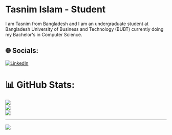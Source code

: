 # Tasnim Islam - Student
I am Tasnim from Bangladesh and I am an undergraduate student at Bangladesh University of Business and Technology (BUBT) currently doing my Bachelor's in Computer Science.<br>

## 🌐 Socials:
[![LinkedIn](https://img.shields.io/badge/LinkedIn-%230077B5.svg?logo=linkedin&logoColor=white)](https://linkedin.com/in/https://www.linkedin.com/in/tasnim-islam-107a99288) 

# 📊 GitHub Stats:
![](https://github-readme-stats.vercel.app/api?username=tasnim755&theme=dark&hide_border=false&include_all_commits=false&count_private=false)<br/>
![](https://github-readme-streak-stats.herokuapp.com/?user=tasnim755&theme=dark&hide_border=false)<br/>
![](https://github-readme-stats.vercel.app/api/top-langs/?username=tasnim755&theme=dark&hide_border=false&include_all_commits=false&count_private=false&layout=compact)

---
[![](https://visitcount.itsvg.in/api?id=tasnim755&icon=0&color=0)](https://visitcount.itsvg.in)

<!-- Proudly created with GPRM ( https://gprm.itsvg.in ) -->
